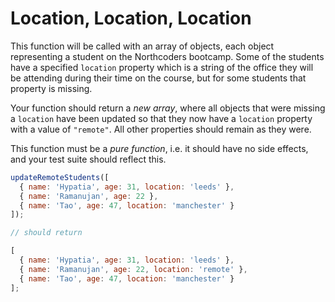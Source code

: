# Location, Location, Location
This function will be called with an array of objects, each object representing a student on the Northcoders bootcamp. Some of the students have a specified `location` property which is a string of the office they will be attending during their time on the course, but for some students that property is missing.

Your function should return a *new array*, where all objects that were missing a `location` have been updated so that they now have a `location` property with a value of `"remote"`. All other properties should remain as they were.

This function must be a *pure function*, i.e. it should have no side effects, and your test suite should reflect this.

```js
updateRemoteStudents([
  { name: 'Hypatia', age: 31, location: 'leeds' },
  { name: 'Ramanujan', age: 22 },
  { name: 'Tao', age: 47, location: 'manchester' }
]);

// should return

[
  { name: 'Hypatia', age: 31, location: 'leeds' },
  { name: 'Ramanujan', age: 22, location: 'remote' },
  { name: 'Tao', age: 47, location: 'manchester' }
];
```
